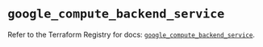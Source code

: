 # `google_compute_backend_service`

Refer to the Terraform Registry for docs: [`google_compute_backend_service`](https://registry.terraform.io/providers/hashicorp/google/6.46.0/docs/resources/compute_backend_service).
